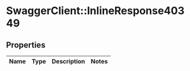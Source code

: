 # SwaggerClient::InlineResponse40349

## Properties
Name | Type | Description | Notes
------------ | ------------- | ------------- | -------------

